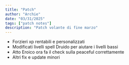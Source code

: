 ```yaml
---
title: "Patch"
author: "Archie"
date: "03/31/2025"
tags: ["patch notes"]
description: "Patch volante di fine marzo"
---
```


-   Forzieri xp rentabili e personalizzati
-   Modificati livelli spell Druido per aiutare i livelli bassi
-   Atto Eroico ora fa il check sulla peaceful correttamente
-   Altri fix e update minori
